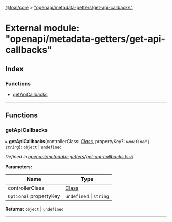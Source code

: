 [@foal/core](../README.md) > ["openapi/metadata-getters/get-api-callbacks"](../modules/_openapi_metadata_getters_get_api_callbacks_.md)

# External module: "openapi/metadata-getters/get-api-callbacks"

## Index

### Functions

* [getApiCallbacks](_openapi_metadata_getters_get_api_callbacks_.md#getapicallbacks)

---

## Functions

<a id="getapicallbacks"></a>

###  getApiCallbacks

▸ **getApiCallbacks**(controllerClass: *[Class](_core_class_interface_.md#class)*, propertyKey?: *`undefined` \| `string`*): `object` \| `undefined`

*Defined in [openapi/metadata-getters/get-api-callbacks.ts:5](https://github.com/FoalTS/foal/blob/538afb23/packages/core/src/openapi/metadata-getters/get-api-callbacks.ts#L5)*

**Parameters:**

| Name | Type |
| ------ | ------ |
| controllerClass | [Class](_core_class_interface_.md#class) |
| `Optional` propertyKey | `undefined` \| `string` |

**Returns:** `object` \| `undefined`

___

